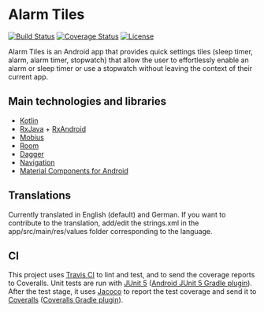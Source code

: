 # Alarm Tiles

[![Build Status](https://travis-ci.com/linusfessler/alarm-tiles.svg?branch=master)](https://travis-ci.com/linusfessler/alarm-tiles)
[![Coverage Status](https://coveralls.io/repos/github/linusfessler/alarm-tiles/badge.svg?branch=master)](https://coveralls.io/github/linusfessler/alarm-tiles?branch=master)
[![License](https://img.shields.io/github/license/linusfessler/alarm-tiles)](LICENSE)

Alarm Tiles is an Android app that provides quick settings tiles (sleep timer, alarm, alarm timer, stopwatch)
that allow the user to effortlessly enable an alarm or sleep timer or use a stopwatch without leaving the context of their current app.

## Main technologies and libraries
* [Kotlin](https://kotlinlang.org)
* [RxJava](https://github.com/ReactiveX/RxJava) + [RxAndroid](https://github.com/ReactiveX/RxAndroid)
* [Mobius](https://github.com/spotify/mobius)
* [Room](https://developer.android.com/topic/libraries/architecture/room)
* [Dagger](https://github.com/google/dagger)
* [Navigation](https://developer.android.com/guide/navigation)
* [Material Components for Android](https://github.com/material-components/material-components-android)

## Translations
Currently translated in English (default) and German.
If you want to contribute to the translation, add/edit the strings.xml in the app/src/main/res/values folder corresponding to the language.

## CI
This project uses [Travis CI](https://travis-ci.com) to lint and test, and to send the coverage reports to Coveralls.
Unit tests are run with
[JUnit 5](https://github.com/junit-team/junit5)
([Android JUnit 5 Gradle plugin](https://github.com/mannodermaus/android-junit5)).
After the test stage, it uses
[Jacoco](https://github.com/jacoco/jacoco)
to report the test coverage and send it to
[Coveralls](https://coveralls.io)
([Coveralls Gradle plugin](https://github.com/kt3k/coveralls-gradle-plugin)).
